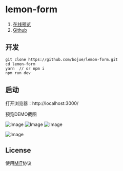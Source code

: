 # lemon-form


1. [在线预览](https://bojue.github.io/lemon-form)
2. [Github](https://github.com/bojue/lemon-form)

## 开发

```shell
git clone https://github.com/bojue/lemon-form.git
cd lemon-form
yarn  // or npm i 
npm run dev
```

## 启动

打开浏览器：http://localhost:3000/


预览DEMO截图

![Image](https://github.com/user-attachments/assets/82639dbe-6201-451c-9343-891ee0764742)
![Image](https://github.com/user-attachments/assets/b33ffe25-929d-4d0c-918c-cbdc081d24c0)
![Image](https://github.com/user-attachments/assets/e72288eb-7b79-48ca-ac07-e90553eefc6e)

![Image](https://github.com/user-attachments/assets/28e037da-312f-4135-9663-d999c39af3d2)

## License

使用[MIT](LICENSE)协议